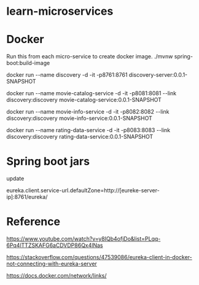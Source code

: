 # learn-microservices

# Docker
Run this from each micro-service to create docker image.
./mvnw spring-boot:build-image 

docker run --name discovery -d -it -p8761:8761 discovery-server:0.0.1-SNAPSHOT

docker run --name movie-catalog-service -d -it -p8081:8081 --link discovery:discovery movie-catalog-service:0.0.1-SNAPSHOT 

docker run --name movie-info-service -d -it -p8082:8082 --link discovery:discovery movie-info-service:0.0.1-SNAPSHOT

docker run --name rating-data-service -d -it -p8083:8083 --link discovery:discovery rating-data-service:0.0.1-SNAPSHOT

# Spring boot jars

update 

eureka.client.service-url.defaultZone=http://[eureke-server-ip]:8761/eureka/

# Reference
https://www.youtube.com/watch?v=y8IQb4ofjDo&list=PLqq-6Pq4lTTZSKAFG6aCDVDP86Qx4lNas <main reference>

https://stackoverflow.com/questions/47539086/eureka-client-in-docker-not-connecting-with-eureka-server

https://docs.docker.com/network/links/


